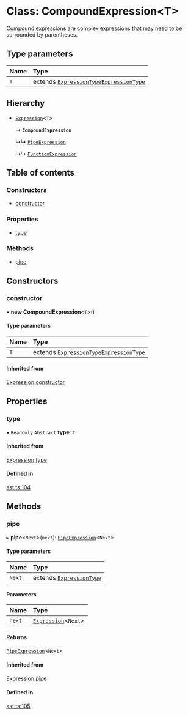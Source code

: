# Class: CompoundExpression<T\>

Compound expressions are complex expressions that may need to be surrounded by parentheses.

## Type parameters

| Name | Type |
| :------ | :------ |
| `T` | extends [`ExpressionType`](../modules.md#expressiontype)[`ExpressionType`](../modules.md#expressiontype) |

## Hierarchy

- [`Expression`](expression.md)<`T`\>

  ↳ **`CompoundExpression`**

  ↳↳ [`PipeExpression`](pipeexpression.md)

  ↳↳ [`FunctionExpression`](functionexpression.md)

## Table of contents

### Constructors

- [constructor](compoundexpression.md#constructor)

### Properties

- [type](compoundexpression.md#type)

### Methods

- [pipe](compoundexpression.md#pipe)

## Constructors

### constructor

• **new CompoundExpression**<`T`\>()

#### Type parameters

| Name | Type |
| :------ | :------ |
| `T` | extends [`ExpressionType`](../modules.md#expressiontype)[`ExpressionType`](../modules.md#expressiontype) |

#### Inherited from

[Expression](expression.md).[constructor](expression.md#constructor)

## Properties

### type

• `Readonly` `Abstract` **type**: `T`

#### Inherited from

[Expression](expression.md).[type](expression.md#type)

#### Defined in

[ast.ts:104](https://github.com/k8ts/hydrographer/blob/main/src/ast.ts#L104)

## Methods

### pipe

▸ **pipe**<`Next`\>(`next`): [`PipeExpression`](pipeexpression.md)<`Next`\>

#### Type parameters

| Name | Type |
| :------ | :------ |
| `Next` | extends [`ExpressionType`](../modules.md#expressiontype) |

#### Parameters

| Name | Type |
| :------ | :------ |
| `next` | [`Expression`](expression.md)<`Next`\> |

#### Returns

[`PipeExpression`](pipeexpression.md)<`Next`\>

#### Inherited from

[Expression](expression.md).[pipe](expression.md#pipe)

#### Defined in

[ast.ts:105](https://github.com/k8ts/hydrographer/blob/main/src/ast.ts#L105)
